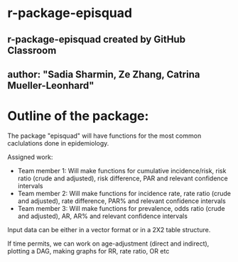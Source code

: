 # r-package-episquad
r-package-episquad created by GitHub Classroom
---
author: "Sadia Sharmin, Ze Zhang, Catrina Mueller-Leonhard"
---

# Outline of the package:

The package "episquad" will have functions for the most common caclulations done in epidemiology.

Assigned work:
- Team member 1: Will make functions for cumulative incidence/risk, risk ratio (crude and adjusted), risk difference, PAR and relevant confidence intervals
- Team member 2: Will make functions for incidence rate, rate ratio (crude and adjusted), rate difference, PAR% and relevant confidence intervals
- Team member 3: Will make functions for prevalence, odds ratio (crude and adjusted), AR, AR% and relevant confidence intervals

Input data can be either in a vector format or in a 2X2 table structure.

If time permits, we can work on age-adjustment (direct and indirect), plotting a DAG, making graphs for RR, rate ratio, OR etc
